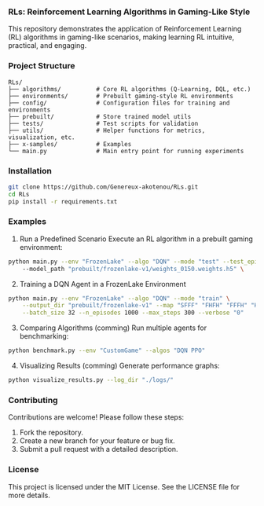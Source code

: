 ### RLs: Reinforcement Learning Algorithms in Gaming-Like Style

This repository demonstrates the application of Reinforcement Learning (RL) algorithms in gaming-like scenarios, making learning RL intuitive, practical, and engaging.

<!--This repository demonstrates the application of Reinforcement Learning (RL) algorithms in gaming-like scenarios, making learning RL intuitive, practical, and engaging. Whether you’re a beginner exploring RL concepts or an experienced researcher, this project serves as an interactive playground to understand, implement, and visualize RL techniques in a gaming framework.-->

<!-- ### Features
-	Interactive Gaming Environments: Test RL algorithms in dynamic, gaming-style simulations.
-	Pre-implemented RL Algorithms:
    -	Q-Learning
    -	Deep Q-Networks (DQN)
    -	Double DQN
    -	Policy Gradient Methods
    -	Proximal Policy Optimization (PPO)
    -	Customizable Environments: Easily modify or create new gaming scenarios for experimentation.
    -	Visualization: Track agent learning progress with rich visualizations and performance metrics.
    -	Modular Design: Well-organized and modular code for ease of understanding and contribution. -->

### Project Structure
```
RLs/
├── algorithms/          # Core RL algorithms (Q-Learning, DQL, etc.)
├── environments/        # Prebuilt gaming-style RL environments
├── config/              # Configuration files for training and environments
├── prebuilt/            # Store trained model utils
├── tests/               # Test scripts for validation
├── utils/               # Helper functions for metrics, visualization, etc.
├── x-samples/           # Examples
└── main.py              # Main entry point for running experiments
```

### Installation
```bash
git clone https://github.com/Genereux-akotenou/RLs.git
cd RLs
pip install -r requirements.txt
```

### Examples
1. Run a Predefined Scenario
Execute an RL algorithm in a prebuilt gaming environment:
```bash
python main.py --env "FrozenLake" --algo "DQN" --mode "test" --test_episodes 3 --verbose "1"
    --model_path "prebuilt/frozenlake-v1/weights_0150.weights.h5" \

```

2. Training a DQN Agent in a FrozenLake Environment
```bash
python main.py --env "FrozenLake" --algo "DQN" --mode "train" \
    --output_dir "prebuilt/frozenlake-v1" --map "SFFF" "FHFH" "FFFH" "HFFG" \
    --batch_size 32 --n_episodes 1000 --max_steps 300 --verbose "0"
```

3. Comparing Algorithms (comming)
Run multiple agents for benchmarking:
```bash
python benchmark.py --env "CustomGame" --algos "DQN PPO"
```

4. Visualizing Results (comming)
Generate performance graphs:
```bash
python visualize_results.py --log_dir "./logs/"
```

### Contributing
Contributions are welcome! Please follow these steps:
1.	Fork the repository.
2.	Create a new branch for your feature or bug fix.
3.	Submit a pull request with a detailed description.

### License
This project is licensed under the MIT License. See the LICENSE file for more details.

<!-- ### Contact
For questions or suggestions, feel free to reach out:
-	Email: Mahouzonssou.AKOTENOU@um6p.ma -->